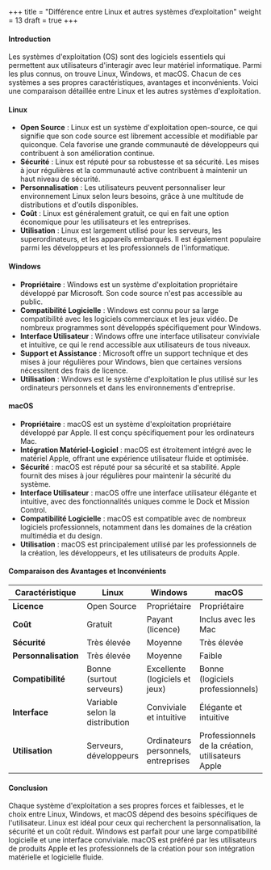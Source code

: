 +++
title = "Différence entre Linux et autres systèmes d’exploitation"
weight = 13
draft = true
+++


#### Introduction

Les systèmes d'exploitation (OS) sont des logiciels essentiels qui permettent aux utilisateurs d'interagir avec leur matériel informatique. Parmi les plus connus, on trouve Linux, Windows, et macOS. Chacun de ces systèmes a ses propres caractéristiques, avantages et inconvénients. Voici une comparaison détaillée entre Linux et les autres systèmes d'exploitation.

#### Linux
- **Open Source** : Linux est un système d'exploitation open-source, ce qui signifie que son code source est librement accessible et modifiable par quiconque. Cela favorise une grande communauté de développeurs qui contribuent à son amélioration continue.
- **Sécurité** : Linux est réputé pour sa robustesse et sa sécurité. Les mises à jour régulières et la communauté active contribuent à maintenir un haut niveau de sécurité.
- **Personnalisation** : Les utilisateurs peuvent personnaliser leur environnement Linux selon leurs besoins, grâce à une multitude de distributions et d'outils disponibles.
- **Coût** : Linux est généralement gratuit, ce qui en fait une option économique pour les utilisateurs et les entreprises.
- **Utilisation** : Linux est largement utilisé pour les serveurs, les superordinateurs, et les appareils embarqués. Il est également populaire parmi les développeurs et les professionnels de l'informatique.

#### Windows
- **Propriétaire** : Windows est un système d'exploitation propriétaire développé par Microsoft. Son code source n'est pas accessible au public.
- **Compatibilité Logicielle** : Windows est connu pour sa large compatibilité avec les logiciels commerciaux et les jeux vidéo. De nombreux programmes sont développés spécifiquement pour Windows.
- **Interface Utilisateur** : Windows offre une interface utilisateur conviviale et intuitive, ce qui le rend accessible aux utilisateurs de tous niveaux.
- **Support et Assistance** : Microsoft offre un support technique et des mises à jour régulières pour Windows, bien que certaines versions nécessitent des frais de licence.
- **Utilisation** : Windows est le système d'exploitation le plus utilisé sur les ordinateurs personnels et dans les environnements d'entreprise.

#### macOS
- **Propriétaire** : macOS est un système d'exploitation propriétaire développé par Apple. Il est conçu spécifiquement pour les ordinateurs Mac.
- **Intégration Matériel-Logiciel** : macOS est étroitement intégré avec le matériel Apple, offrant une expérience utilisateur fluide et optimisée.
- **Sécurité** : macOS est réputé pour sa sécurité et sa stabilité. Apple fournit des mises à jour régulières pour maintenir la sécurité du système.
- **Interface Utilisateur** : macOS offre une interface utilisateur élégante et intuitive, avec des fonctionnalités uniques comme le Dock et Mission Control.
- **Compatibilité Logicielle** : macOS est compatible avec de nombreux logiciels professionnels, notamment dans les domaines de la création multimédia et du design.
- **Utilisation** : macOS est principalement utilisé par les professionnels de la création, les développeurs, et les utilisateurs de produits Apple.

#### Comparaison des Avantages et Inconvénients

| Caractéristique       | Linux                          | Windows                        | macOS                         |
|-----------------------|--------------------------------|--------------------------------|-------------------------------|
| **Licence**           | Open Source                    | Propriétaire                   | Propriétaire                  |
| **Coût**              | Gratuit                        | Payant (licence)               | Inclus avec les Mac           |
| **Sécurité**          | Très élevée                    | Moyenne                        | Très élevée                   |
| **Personnalisation**  | Très élevée                    | Moyenne                        | Faible                        |
| **Compatibilité**     | Bonne (surtout serveurs)       | Excellente (logiciels et jeux) | Bonne (logiciels professionnels) |
| **Interface**         | Variable selon la distribution | Conviviale et intuitive        | Élégante et intuitive         |
| **Utilisation**       | Serveurs, développeurs         | Ordinateurs personnels, entreprises | Professionnels de la création, utilisateurs Apple |

#### Conclusion
Chaque système d'exploitation a ses propres forces et faiblesses, et le choix entre Linux, Windows, et macOS dépend des besoins spécifiques de l'utilisateur. Linux est idéal pour ceux qui recherchent la personnalisation, la sécurité et un coût réduit. Windows est parfait pour une large compatibilité logicielle et une interface conviviale. macOS est préféré par les utilisateurs de produits Apple et les professionnels de la création pour son intégration matérielle et logicielle fluide.
